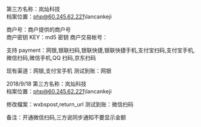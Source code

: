 第三方名称：岚灿科技  
档案位置：php@60.245.62.221\lancankeji

商户号：商户提供的商户号  
商户密钥 KEY：md5 密钥
商户交易帐号：

支持 payment：网银,银联扫码,银联快捷,银联快捷手机,支付宝扫码,支付宝手机,微信扫码,微信手机,QQ 扫码,京东扫码

现有渠道：网银,支付宝手机
测试到账：网银

2018/9/18
第三方名称：岚灿科技  
档案位置：php@60.245.62.221\lancankeji

修改檔案：wxbspost,return_url
测试到账：微信扫码

备注：开通微信扫码,三方说同步通知不要显示金额
